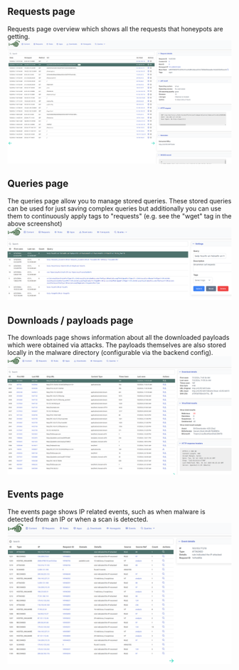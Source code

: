 ## Requests page
Requests page overview which shows all the requests that honeypots are getting.
![Requests overview](./images/screenshot-requests-wget.png)

## Queries page
The queries page allow you to manage stored queries. These stored queries can be
used for just saving complex queries but additionally you can use them to
continuously apply tags to "requests" (e.g. see the "wget" tag in the above
screenshot)
![Queries overview](./images/screenshot-queries.png)

## Downloads / payloads page
The downloads page shows information about all the downloaded payloads which
were obtained via attacks. The payloads themselves are also stored locally in
the malware directory (configurable via the backend config).
![Downloads page](./images/screenshot-payloads.png)

## Events page
The events page shows IP related events, such as when malware is detected from
an IP or when a scan is detected.
![Events page](./images/screenshot-events.png)
